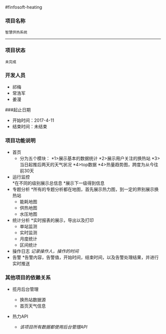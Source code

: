 #finfosoft-heating

### 项目名称
    智慧供热系统
***

### 项目状态
	未完成
### 开发人员
* 祁梅
* 常浩军
* 姜漫


###起止日期
* 开始时间：2017-4-11
* 结束时间：未结束

### 项目功能说明
* 首页
    * 分为五个模块：
    *1>展示基本的数据统计
    *2>展示用户关注的换热站
    *3>当日起推后两天的天气状况
    *4>top数据
    *4>热量趋势图，跨度为从今往前30天
* 运行监控		
    *在不同的级别展示总信息
    *展示下一级得到信息
* 专题分析		*所有的专题分析都在地图，首先展示热力图，到一定的界别展示换热站
	* 能耗地图
	* 供热地图
	* 水压地图
* 统计分析		*实时报表的展示，导出以及打印
	* 单站监测
	* 实时监测
	* 月度统计
    * 区间统计
* 操作日志		*记录操作人，操作的时间*
* 告警		*告警内容，告警值，开始时间，结束时间，以及告警处理结果，并进行实时推送


	
### 其他项目的依赖关系
* 揽月后台管理
	* 换热站数据源
	* 首页天气信息

* 热力API
	* *该项目所有数据都使用后台管理API*

